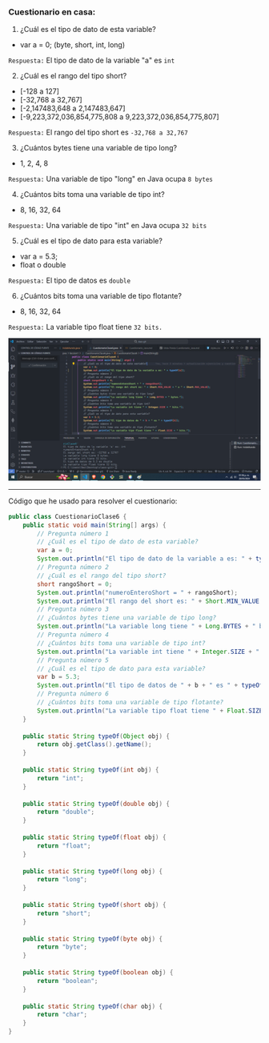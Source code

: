 ### Cuestionario en casa:​

1. ¿Cuál es el tipo de dato de esta variable?

- var a = 0; (byte, short, int, long​)

`Respuesta:` El tipo de dato de la variable "a" es `int`

2. ¿Cuál es el rango del tipo short?

- [-128 a 127]
- [-32,768 a 32,767]
- [-2,147483,648 a 2,147483,647]
- [-9,223,372,036,854,775,808 a 9,223,372,036,854,775,807]

`Respuesta:` El rango del tipo short es `-32,768 a 32,767`

3. ¿Cuántos bytes tiene una variable de tipo long?

- 1, 2, 4, 8​

`Respuesta:` Una variable de tipo "long" en Java ocupa `8 bytes`

4. ¿Cuántos bits toma una variable de tipo int?

- 8, 16, 32, 64​

`Respuesta:` Una variable de tipo "int" en Java ocupa `32 bits`

5. ¿Cuál es el tipo de dato para esta variable?

- var a = 5.3;
- float o double​

`Respuesta:` El tipo de datos es `double`

6. ¿Cuántos bits toma una variable de tipo flotante?

- 8, 16, 32, 64

`Respuesta:` La variable tipo float tiene `32 bits.`

<div align="center">
    <img src="public/Ejercicio_CuestionarioClase6.png" alt="Captura de ejercicio para el cuestionario">
</div>

---

Código que he usado para resolver el cuestionario:

```java
public class CuestionarioClase6 {
    public static void main(String[] args) {
        // Pregunta número 1
        // ¿Cuál es el tipo de dato de esta variable?
        var a = 0;
        System.out.println("El tipo de dato de la variable a es: " + typeOf(a));
        // Pregunta número 2
        // ¿Cuál es el rango del tipo short?
        short rangoShort = 0;
        System.out.println("numeroEnteroShort = " + rangoShort);
        System.out.println("El rango del short es: " + Short.MIN_VALUE + " a " + Short.MAX_VALUE);
        // Pregunta número 3
        // ¿Cuántos bytes tiene una variable de tipo long?
        System.out.println("La variable long tiene " + Long.BYTES + " bytes.");
        // Pregunta número 4
        // ¿Cuántos bits toma una variable de tipo int?
        System.out.println("La variable int tiene " + Integer.SIZE + " bits.");
        // Pregunta número 5
        // ¿Cuál es el tipo de dato para esta variable?
        var b = 5.3;
        System.out.println("El tipo de datos de " + b + " es " + typeOf(b));
        // Pregunta número 6
        // ¿Cuántos bits toma una variable de tipo flotante?
        System.out.println("La variable tipo float tiene " + Float.SIZE + " bits.");
    }

    public static String typeOf(Object obj) {
        return obj.getClass().getName();
    }

    public static String typeOf(int obj) {
        return "int";
    }

    public static String typeOf(double obj) {
        return "double";
    }

    public static String typeOf(float obj) {
        return "float";
    }

    public static String typeOf(long obj) {
        return "long";
    }

    public static String typeOf(short obj) {
        return "short";
    }

    public static String typeOf(byte obj) {
        return "byte";
    }

    public static String typeOf(boolean obj) {
        return "boolean";
    }

    public static String typeOf(char obj) {
        return "char";
    }
}
```
